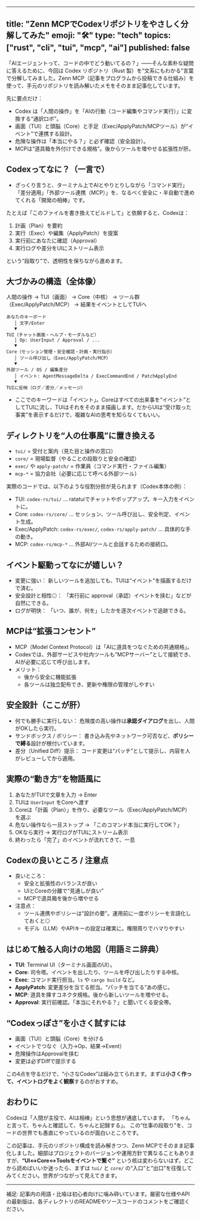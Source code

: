 
---
title: "Zenn MCPでCodexリポジトリをやさしく分解してみた"
emoji: "🛠️"
type: "tech"
topics: ["rust", "cli", "tui", "mcp", "ai"]
published: false
---

「AIエージェントって、コードの中でどう動いてるの？」——そんな素朴な疑問に答えるために、今回は Codex リポジトリ（Rust 製）を“文系にもわかる”言葉で分解してみました。Zenn MCP（記事をプログラムから投稿できる仕組み）を使って、手元のリポジトリを読み解いたメモをそのまま記事化しています。

先に要点だけ：

- Codex は「人間の操作」を「AIの行動（コード編集やコマンド実行）」に変換する“通訳ロボ”。
- 画面（TUI）と頭脳（Core）と手足（Exec/ApplyPatch/MCPツール）が“イベント”で連携する設計。
- 危険な操作は「本当にやる？」と必ず確認（安全設計）。
- MCPは“道具箱を外付けできる規格”。後からツールを増やせる拡張性が肝。

## Codexってなに？（一言で）

- ざっくり言うと、ターミナル上でAIとやりとりしながら「コマンド実行」「差分適用」「外部ツール連携（MCP）」を、なるべく安全に・半自動で進めてくれる「開発の相棒」です。

たとえば「このファイルを書き換えてビルドして」と依頼すると、Codexは：

1) 計画（Plan）を要約
2) 実行（Exec）や編集（ApplyPatch）を提案
3) 実行前にあなたに確認（Approval）
4) 実行ログや差分をUIにストリーム表示

という“段取り”で、透明性を保ちながら進めます。

## 大づかみの構造（全体像）

人間の操作 → TUI（画面） → Core（中核） → ツール群（Exec/ApplyPatch/MCP） → 結果をイベントとしてTUIへ

```
あなたのキーボード
   │ 文字/Enter
   ▼
TUI（チャット画面・ヘルプ・モーダルなど）
   │ Op: UserInput / Approval / ...
   ▼
Core（セッション管理・安全確認・計画・実行指示）
   │ ツール呼び出し（Exec/ApplyPatch/MCP）
   ▼
外部ツール / OS / 編集差分
   │ イベント: AgentMessageDelta / ExecCommandEnd / PatchApplyEnd
   ▼
TUIに反映（ログ／差分／メッセージ）
```

- ここでのキーワードは「イベント」。Coreはすべての出来事を“イベント”としてTUIに流し、TUIはそれをそのまま描画します。だからUIは“受け取った事実”を表示するだけで、複雑なAIの思考を知らなくてもいい。

## ディレクトリを“人の仕事風”に置き換える

- `tui/` = 受付と案内（見た目と操作の窓口）
- `core/` = 現場監督（やることの段取りと安全の確認）
- `exec/` や `apply-patch/` = 作業員（コマンド実行・ファイル編集）
- `mcp-*` = 協力会社（必要に応じて呼べる外部ツール）

実際のコードでは、以下のような役割分担が見られます（Codex本体の例）：

- TUI: `codex-rs/tui/` … ratatuiでチャットやポップアップ。キー入力をイベントに。
- Core: `codex-rs/core/` … セッション、ツール呼び出し、安全判定、イベント生成。
- Exec/ApplyPatch: `codex-rs/exec/`, `codex-rs/apply-patch/` … 具体的な手の動き。
- MCP: `codex-rs/mcp-*` … 外部AI/ツールと会話するための接続口。

## イベント駆動ってなにが嬉しい？

- 変更に強い： 新しいツールを追加しても、TUIは“イベント”を描画するだけで済む。
- 安全設計と相性◎： 「実行前に approval（承認）イベントを挟む」などが自然にできる。
- ログが明快： 「いつ、誰が、何を」したかを逐次イベントで追跡できる。

## MCPは“拡張コンセント”

- MCP（Model Context Protocol）は「AIに道具をつなぐための共通規格」。
- Codexでは、外部サービスや社内ツールも“MCPサーバー”として接続でき、AIが必要に応じて呼び出します。
- メリット：
  - 後から安全に機能拡張
  - 各ツールは独立配布でき、更新や権限の管理がしやすい

## 安全設計（ここが肝）

- 何でも勝手に実行しない： 危険度の高い操作は**承認ダイアログ**を出し、人間がOKしたら実行。
- サンドボックス / ポリシー： 書き込み先やネットワーク可否など、**ポリシーで縛る**設計が根付いています。
- 差分（Unified Diff）提示： コード変更は“パッチ”として提示し、内容を人がレビューしてから適用。

## 実際の“動き方”を物語風に

1. あなたがTUIで文章を入力 → Enter
2. TUIは `UserInput` をCoreへ渡す
3. Coreは「計画（Plan）」を作り、必要なツール（Exec/ApplyPatch/MCP）を選ぶ
4. 危ない操作なら一旦ストップ → 「このコマンド本当に実行してOK？」
5. OKなら実行 → 実行ログがTUIにストリーム表示
6. 終わったら「完了」のイベントが流れてきて、一息

## Codexの良いところ / 注意点

- 良いところ：
  - 安全と拡張性のバランスが良い
  - UIとCoreの分離で“見通しが良い”
  - MCPで道具箱を後から増やせる
- 注意点：
  - ツール連携やポリシーは“設計の要”。運用前に一度ポリシーを言語化しておくと◎
  - モデル（LLM）やAPIキーの設定は確実に。権限周りでハマりやすい

## はじめて触る人向けの地図（用語ミニ辞典）

- **TUI**: Terminal UI（ターミナル画面のUI）。
- **Core**: 司令塔。イベントを出したり、ツールを呼び出したりする中核。
- **Exec**: コマンド実行担当。`ls` や `cargo build` など。
- **ApplyPatch**: 変更差分を当てる担当。“パッチを当てる”あの感じ。
- **MCP**: 道具を挿すコネクタ規格。後から新しいツールを増やせる。
- **Approval**: 実行前確認。「本当にそれやる？」と聞いてくる安全帯。

## “Codexっぽさ”を小さく試すには

- 画面（TUI）と頭脳（Core）を分ける
- イベントでつなぐ（入力→Op、結果→Event）
- 危険操作はApprovalを挟む
- 変更は必ずDiffで提示する

この4点を守るだけで、“小さなCodex”は組み立てられます。まずは**小さく作って、イベントログをよく観察**するのがおすすめ。

## おわりに

Codexは「人間が主役で、AIは相棒」という思想が通底しています。
「ちゃんと言って、ちゃんと確認して、ちゃんと記録する」。
この“仕事の段取り”を、コードの世界でも愚直にやっているのが面白いところです。

この記事は、手元のリポジトリ構成を読み解きつつ、Zenn MCPでそのまま記事化しました。細部はプロジェクトのバージョンや運用方針で異なることもありますが、**“UI↔Core↔Toolsをイベントで繋ぐ”** という核は変わらないはず。どこから読めばいいか迷ったら、まずは `tui/` と `core/` の“入口”と“出口”を往復してみてください。世界がつながって見えてきます。

---
補足: 記事内の用語・比喩は初心者向けに噛み砕いています。厳密な仕様やAPIの最新版は、各ディレクトリのREADMEやソースコードのコメントをご確認ください。
